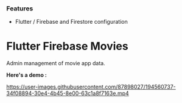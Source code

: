 ### Features

- Flutter / Firebase and Firestore configuration

# Flutter Firebase Movies

Admin management of movie app data.

**Here&apos;s a demo :**

https://user-images.githubusercontent.com/87898027/194560737-34f08894-30e4-4b45-8e00-63c1a8f7163e.mp4

